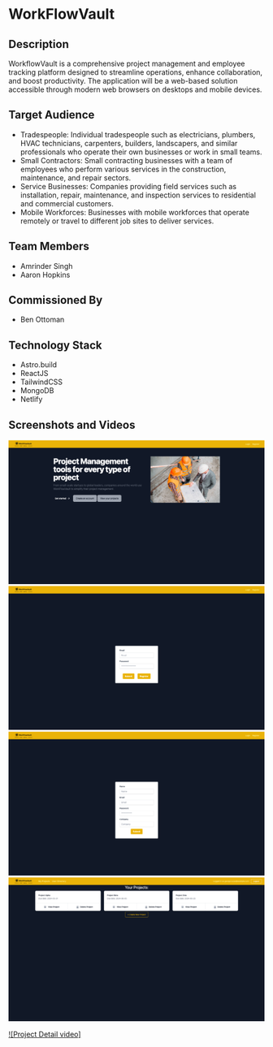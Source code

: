 # WorkFlowVault


## Description

WorkflowVault is a comprehensive project management and employee tracking platform designed to streamline operations, enhance collaboration, and boost productivity. The application will be a web-based solution accessible through modern web browsers on desktops and mobile devices.

## Target Audience

- Tradespeople: Individual tradespeople such as electricians, plumbers, HVAC technicians, carpenters, builders, landscapers, and similar professionals who operate their own businesses or work in small teams.
- Small Contractors: Small contracting businesses with a team of employees who perform various services in the construction, maintenance, and repair sectors.
- Service Businesses: Companies providing field services such as installation, repair, maintenance, and inspection services to residential and commercial customers.
- Mobile Workforces: Businesses with mobile workforces that operate remotely or travel to different job sites to deliver services.

## Team Members

- Amrinder Singh
- Aaron Hopkins

## Commissioned By

- Ben Ottoman

## Technology Stack

- Astro.build
- ReactJS
- TailwindCSS
- MongoDB
- Netlify

## Screenshots and Videos

![Home Page](screenshots/homepage.png)
![Login Page](screenshots/login.png)
![Register Page](screenshots/register.png)
![Dashboard Page](screenshots/dashboard.png)

[![Project Detail video]](https://youtu.be/sIncAnQXV5M)